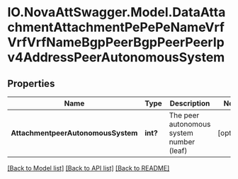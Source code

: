 # IO.NovaAttSwagger.Model.DataAttachmentAttachmentPePePeNameVrfVrfVrfNameBgpPeerBgpPeerPeerIpv4AddressPeerAutonomousSystem
## Properties

Name | Type | Description | Notes
------------ | ------------- | ------------- | -------------
**AttachmentpeerAutonomousSystem** | **int?** | The peer autonomous system number (leaf) | [optional] 

[[Back to Model list]](../README.md#documentation-for-models) [[Back to API list]](../README.md#documentation-for-api-endpoints) [[Back to README]](../README.md)

